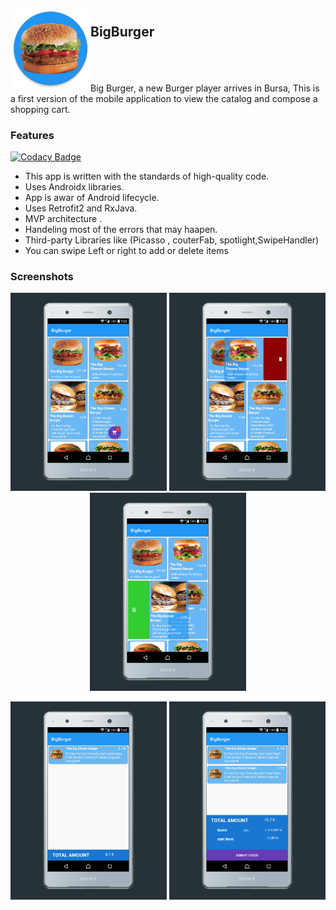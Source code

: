 <h2> <img align="left" src="/app/src/main/res/mipmap-xxxhdpi/ic_launcher.png" width="128" height="128"> 
  <br />BigBurger</h2>
  
<br />
<br>
<br>
Big Burger, a new Burger player arrives in Bursa, This is a  first version of the mobile application to
view the catalog and compose a shopping cart.

### Features

[![Codacy Badge](https://api.codacy.com/project/badge/Grade/4c07fed882684fa5878acaf2bfb15f1f)](https://app.codacy.com/app/KHALED-MSOUTI/BigBurger?utm_source=github.com&utm_medium=referral&utm_content=KHALED-MSOUTI/BigBurger&utm_campaign=Badge_Grade_Dashboard)

<ul>
 <li> This app is written with the standards of high-quality code.</li>
 <li> Uses Androidx libraries.</li>
 <li> App is awar of Android lifecycle.</li>
 <li> Uses Retrofit2 and RxJava.</li>
 <li> MVP architecture .</li>
 <li> Handeling most of the errors that may haapen. </li>
 <li> Third-party Libraries like (Picasso , couterFab, spotlight,SwipeHandler)</li>
 <li> You can swipe Left or right to add or delete items</li>
 </ul>

### Screenshots 
<p align="center"> <img src="screenshot/mainactivity.png" width="250"> <img src="/screenshot/swipeL.png" width="250"> <img src="/screenshot/swipeR.png" width="250"> </p>
<p align="center"> <img src="/screenshot/cartActivity.png" width="250"> <img src="/screenshot/cartactivityExtended.png" width="250"> </p>
